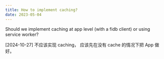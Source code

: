 ```yaml
---
title: How to implement caching?
date: 2023-05-04
---
```


Should we implement caching at app level (with a fidb client)
or using service worker?

[2024-10-27] 不应该实现 caching，
应该先在没有 cache 的情况下把 App 做好。
